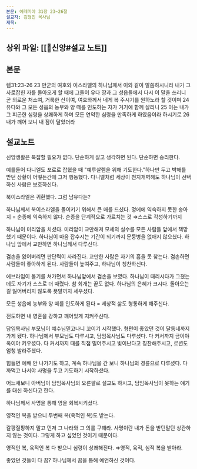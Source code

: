 ```yaml
---
본문: 예레미야 31장 23~26절
설교자: 김형민 목사님
제목:
---
```

## 상위 파일: [[🧭신앙#설교 노트]]
## 본문
렘31:23-26
23 만군의 여호와 이스라엘의 하나님께서 이와 같이 말씀하시니라 내가 그 사로잡힌 자를 돌아오게 할 때에 그들이 유다 땅과 그 성읍들에서 다시 이 말을 쓰리니 곧 의로운 처소여, 거룩한 산이여, 여호와께서 네게 복 주시기를 원하노라 할 것이며
24 유다와 그 모든 성읍의 농부와 양 떼를 인도하는 자가 거기에 함께 살리니
25 이는 내가 그 피곤한 심령을 상쾌하게 하며 모든 연약한 심령을 만족하게 하였음이라 하시기로
26 내가 깨어 보니 내 잠이 달았더라

## 설교노트
신앙생활은 복잡할 필요가 없다.
단순하게 살고 생각하면 된다.
단순하면 승리한다.

예를들어 다니엘도 포로로 잡혔을 때 "예루살렘을 위해 기도한다."하나만 두고 박해를 받던 상황이 어떻든간에 그저 행동했다.
다니엘처럼 세상이 천지개벽해도 하나님이 선택하신 사람은 보호하신다.

북이스라엘은 귀환했다.
그럼 남유다는?

하나님께서 북이스라엘을 돌이키기 위해서 큰 매를 드셨다.
멍에에 익숙하지 못한 송아지 = 순종에 익숙하지 않다.
순종을 단계적으로 가르치는 것
⇒스스로 각성하기까지

하나님이 미리암을 치셨다.
미리암이 교만해져 모세의 실수를 모든 사람들 앞에서 책망했기 때문이다.
하나님이 마음 잡수시는 기간이 되기까지 문둥병을 없애지 않으셨다.
하나님 앞에서 교만하면 하나님께서 다루신다.

겸손을 잃어버리면 판단력이 사라진다.
교만한 사람은 자기의 흠을 못 찾는다.
겸손하면 사람들이 좋아하게 된다.
사람들이 높여주고, 하나님이 칭찬하신다.

에브라임이 볼기를 쳐가면서 하나님앞에서 겸손을 보였다.
하나님이 때리시다가 그쳤는데도 자기가 스스로 더 때렸다.
참 회개는 끝도 없다.
하나님의 은혜가 크시다.
돌아오는 길 잃어버리지 않도록 푯말까지 세우셨다.

모든 성읍에 농부와 양 떼를 인도하게 된다 = 세상적 삶도 형통하게 해주신다.

전도하면 내 영혼을 강하고 깨어있게 지켜주신다.

담임목사님 부모님이 예수님믿고나니 꼬이기 시작했다.
형편이 좋았던 것이 달동네까지 가게 됐다.
하나님께서 부모님도 다루시고, 담임목사님도 다루셨다.
다 커서까지 금이야 옥이야 키우셨다.
다 커서까지 때를 직접 밀어주시고 빛이난다고 칭찬해주시고, 로션도 엄청 발라주셨다.

힘들면 예배 안 나가기도 하고, 계속 하나님을 간 보니 하나님의 경륜으로 다루셨다.
다 까먹고 나서야 사명을 두고 기도하기 시작하셨다.

어느새보니 아버님이 담임목사님의 오른팔로 설교도 하시고, 담임목사님이 못하는 얘기를 대신 하신다고 한다.

하나님께서 사명을 통해 영을 회복시키셨다.

영적인 복을 받으니 두번째 복(육적인 복)도 받는다.

갈팡질팡하지 말고 먼저 그 나라와 그 의를 구해라.
사명이란 내가 돈을 받던말던 상관하지 않는 것이다. 그렇게 하고 싶었던 것이기 때문이다.

영적인 복, 육적인 복 다 받으니 심령이 상쾌해진다.
⇒영적, 육적, 심적 복을 받아라.

좋았던 것들이 다 꿈?
하나님께서 꿈을 통해 예언하신 것이다.
